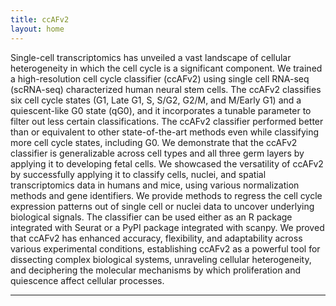 ```yaml
---
title: ccAFv2
layout: home
---
```

Single-cell transcriptomics has unveiled a vast landscape of cellular heterogeneity in which the cell cycle is a significant component. We trained a high-resolution cell cycle classifier (ccAFv2) using single cell RNA-seq (scRNA-seq) characterized human neural stem cells. The ccAFv2 classifies six cell cycle states (G1, Late G1, S, S/G2, G2/M, and M/Early G1) and a quiescent-like G0 state (qG0), and it incorporates a tunable parameter to filter out less certain classifications. The ccAFv2 classifier performed better than or equivalent to other state-of-the-art methods even while classifying more cell cycle states, including G0. We demonstrate that the ccAFv2 classifier is generalizable across cell types and all three germ layers by applying it to developing fetal cells. We showcased the versatility of ccAFv2 by successfully applying it to classify cells, nuclei, and spatial transcriptomics data in humans and mice, using various normalization methods and gene identifiers. We provide methods to regress the cell cycle expression patterns out of single cell or nuclei data to uncover underlying biological signals. The classifier can be used either as an R package integrated with Seurat or a PyPI package integrated with scanpy. We proved that ccAFv2 has enhanced accuracy, flexibility, and adaptability across various experimental conditions, establishing ccAFv2 as a powerful tool for dissecting complex biological systems, unraveling cellular heterogeneity, and deciphering the molecular mechanisms by which proliferation and quiescence affect cellular processes.

----

[^1]: [It can take up to 10 minutes for changes to your site to publish after you push the changes to GitHub](https://docs.github.com/en/pages/setting-up-a-github-pages-site-with-jekyll/creating-a-github-pages-site-with-jekyll#creating-your-site).


